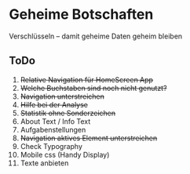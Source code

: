 Geheime Botschaften
===================

Verschlüsseln – damit geheime Daten  geheim bleiben 

## ToDo
1. ~~Relative Navigation für HomeScreen App~~
2. ~~Welche Buchstaben sind noch nicht genutzt?~~
3. ~~Navigation unterstreichen~~
4. ~~Hilfe bei der Analyse~~
5. ~~Statistik ohne Sonderzeichen~~
6. About Text / Info Text
7. Aufgabenstellungen
8. ~~Navigation aktives Element unterstreichen~~
9. Check Typography
10. Mobile css (Handy Display)
11. Texte anbieten
